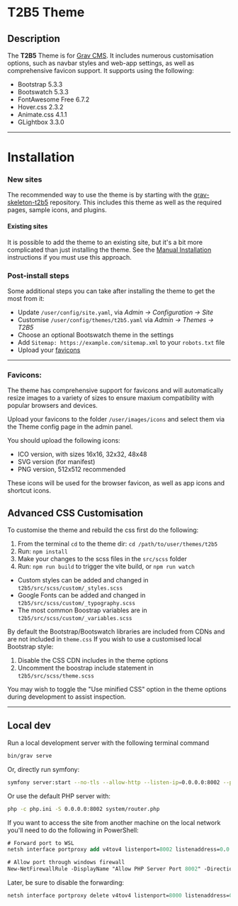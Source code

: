 # T2B5 Theme

## Description

The **T2B5** Theme is for [Grav CMS](http://github.com/getgrav/grav). It includes numerous customisation options, such as navbar styles and web-app settings, as well as comprehensive favicon support. It supports using the following:

-   Bootstrap 5.3.3
-   Bootswatch 5.3.3
-   FontAwesome Free 6.7.2
-   Hover.css 2.3.2
-   Animate.css 4.1.1
-   GLightbox 3.3.0

---

# Installation

### New sites

The recommended way to use the theme is by starting with the [grav-skeleton-t2b5](https://github.com/stom66/grav-skeleton-t2b5) repository. This includes this theme as well as the required pages, sample icons, and plugins.

#### Existing sites

It is possible to add the theme to an existing site, but it's a bit more complicated than just installing the theme. See the [Manual Installation](/INSTALL.md) instructions if you must use this approach.

### Post-install steps

Some additional steps you can take after installing the theme to get the most from it:

-   Update `/user/config/site.yaml`, via _Admin -> Configuration -> Site_
-   Customise `/user/config/themes/t2b5.yaml` via _Admin -> Themes -> T2B5_
-   Choose an optional Bootswatch theme in the settings
-   Add `Sitemap: https://example.com/sitemap.xml` to your `robots.txt` file
-   Upload your [favicons](#favicons)

---

### Favicons:

The theme has comprehensive support for favicons and will automatically resize images to a variety of sizes to ensure maxium compatibility with popular browsers and devices.

Upload your favicons to the folder `/user/images/icons` and select them via the Theme config page in the admin panel.

You should upload the following icons:

-   ICO version, with sizes 16x16, 32x32, 48x48
-   SVG version (for manifest)
-   PNG version, 512x512 recommended

These icons will be used for the browser favicon, as well as app icons and shortcut icons.

## Advanced CSS Customisation

To customise the theme and rebuild the css first do the following:

1. From the terminal `cd` to the theme dir: `cd /path/to/user/themes/t2b5`
2. Run: `npm install`
3. Make your changes to the scss files in the `src/scss` folder
4. Run: `npm run build` to trigger the vite build, or `npm run watch`

-   Custom styles can be added and changed in `t2b5/src/scss/custom/_styles.scss`
-   Google Fonts can be added and changed in `t2b5/src/scss/custom/_typography.scss`
-   The most common Boostrap variables are in `t2b5/src/scss/custom/_variables.scss`

By default the Bootstrap/Bootswatch libraries are included from CDNs and are not included in `theme.css` If you wish to use a customised local Bootstrap style:

1. Disable the CSS CDN includes in the theme options
2. Uncomment the boostrap include statement in `t2b5/src/scss/theme.scss`

You may wish to toggle the "Use minified CSS" option in the theme options during development to assist inspection.

---

## Local dev

Run a local development server with the following terminal command

```sh
bin/grav serve
```

Or, directly run symfony:

```sh
symfony server:start --no-tls --allow-http --listen-ip=0.0.0.0:8002 --passthru=system/router.php
```

Or use the default PHP server with:

```sh
php -c php.ini -S 0.0.0.0:8002 system/router.php
```

If you want to access the site from another machine on the local network you'll need to do the following in PowerShell:

```ps
# Forward port to WSL
netsh interface portproxy add v4tov4 listenport=8002 listenaddress=0.0.0.0 connectport=8002 connectaddress=127.0.0.1

# Allow port through windows firewall
New-NetFirewallRule -DisplayName "Allow PHP Server Port 8002" -Direction Inbound -Protocol TCP -LocalPort 8002 -Action Allow -Profile Any

```

Later, be sure to disable the forwarding:

```ps
netsh interface portproxy delete v4tov4 listenport=8000 listenaddress=0.0.0.0
```
